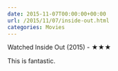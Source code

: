 ```yaml
---
date: 2015-11-07T00:00:00+00:00
url: /2015/11/07/inside-out.html
categories: Movies
---
```

Watched Inside Out (2015) - ★★★

This is fantastic.


